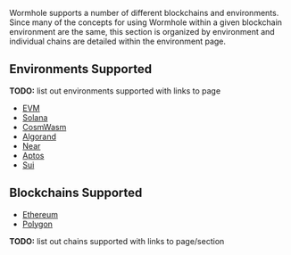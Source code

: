 
Wormhole supports a number of different blockchains and environments. Since many of the concepts for using Wormhole within a given blockchain environment are the same, this section is organized by environment and individual chains are detailed within the environment page. 

## Environments Supported

<!--BlOCKCHAIN_ENVIRONMENT_SPECIFIC_DETAILS-->

**TODO:** list out environments supported with links to page

<!--BlOCKCHAIN_ENVIRONMENT_SPECIFIC_DETAILS-->

- [EVM](./evm.md)
- [Solana](./solana.md)
- [CosmWasm](./cosmwasm.md)
- [Algorand](./algorand.md)
- [Near](./near.md)
- [Aptos](./aptos.md)
- [Sui](./sui.md)


## Blockchains Supported

- [Ethereum](./evm.md#ethereum)
- [Polygon](./evm.md#polygon)
<!--SUPPORTED_CHAIN_DETAILS-->

**TODO:** list out chains supported with links to page/section

<!--SUPPORTED_CHAIN_DETAILS-->